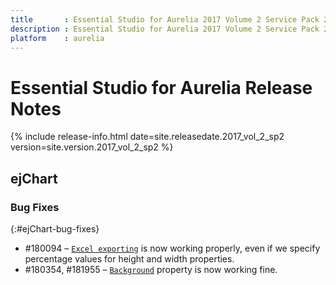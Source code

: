 ```yaml
---
title		: Essential Studio for Aurelia 2017 Volume 2 Service Pack 2 Release Notes
description : Essential Studio for Aurelia 2017 Volume 2 Service Pack 2 Release Notes
platform	: aurelia
---
```


# Essential Studio for Aurelia Release Notes

{% include release-info.html date=site.releasedate.2017_vol_2_sp2 version=site.version.2017_vol_2_sp2 %} 





## ejChart


### Bug Fixes
{:#ejChart-bug-fixes}

* \#180094 – [`Excel exporting`](https://help.syncfusion.com/api/js/ejchart#members:exportsettings-type) is now working properly, even if we specify percentage values for height and width properties.
* \#180354, \#181955 – [`Background`](https://help.syncfusion.com/api/js/ejchart#members:background) property is now working fine.

